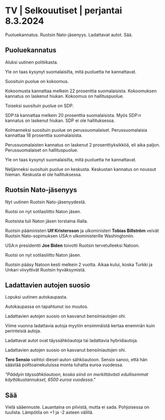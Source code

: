 # TV \| Selkouutiset \| perjantai 8.3.2024

Puoluekannatus. Ruotsin Nato-jäsenyys. Ladattavat autot. Sää.

## Puoluekannatus

Aluksi uutinen politiikasta.

Yle on taas kysynyt suomalaisilta, mitä puoluetta he kannattavat.

Suosituin puolue on kokoomus.

Kokoomusta kannattaa melkein 22 prosenttia suomalaisista. Kokoomuksen kannatus on laskenut hiukan. Kokoomus on hallituspuolue.

Toiseksi suosituin puolue on SDP.

SDP:tä kannattaa melkein 20 prosenttia suomalaisista. Myös SDP:n kannatus on laskenut hiukan. SDP ei ole hallituksessa.

Kolmanneksi suosituin puolue on perussuomalaiset. Perussuomalaisia kannattaa 18 prosenttia suomalaisista.

Perussuomalaisten kannatus on laskenut 2 prosenttiyksikköä, eli aika paljon. Perussuomalaiset on hallituspuolue.

Yle on taas kysynyt suomalaisilta, mitä puoluetta he kannattavat.

Neljänneksi suosituin puolue on keskusta. Keskustan kannatus on noussut hieman. Keskusta ei ole hallituksessa.

## Ruotsin Nato-jäsenyys

Nyt uutinen Ruotsin Nato-jäsenyydestä.

Ruotsi on nyt sotilasliitto Naton jäsen.

Ruotsista tuli Naton jäsen torstaina illalla.

Ruotsin pääministeri **Ulf Kristersson** ja ulkoministeri **Tobias Billström** veivät Ruotsin Nato-sopimuksen USA:n ulkoministerille Washingtoniin.

USA:n presidentti **Joe Biden** toivotti Ruotsin tervetulleeksi Natoon.

Ruotsi on nyt sotilasliitto Naton jäsen.

Ruotsin pääsy Natoon kesti melkein 2 vuotta. Aikaa kului, koska Turkki ja Unkari viivyttivät Ruotsin hyväksymistä.

## Ladattavien autojen suosio

Lopuksi uutinen autokaupasta.

Autokaupassa on tapahtunut iso muutos.

Ladattavien autojen suosio on kasvanut bensiiniautojen ohi.

Viime vuonna ladattavia autoja myytiin ensimmäistä kertaa enemmän kuin perinteisiä autoja.

Ladattavat autot ovat täyssähköautoja tai ladattavia hybridiautoja.

Ladattavien autojen suosio on kasvanut bensiiniautojen ohi.

**Tero Sensio** vaihtoi diesel-auton sähköautoon. Sensio sanoo, että hän säästää polttoainekuluissa monta tuhatta euroa vuodessa.

*"Päädyin täyssähköautoon, koska siinä on merkittävästi edullisemmat käyttökustannukset, 6500 euroa vuodessa."*

## Sää

Vielä sääennuste. Lauantaina on pilvistä, mutta ei sada. Pohjoisessa on tuulista. Lämpötila on +1 ja -2 asteen välillä.

